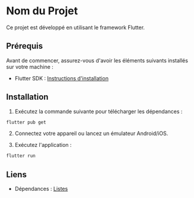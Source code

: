 # Nom du Projet

Ce projet est développé en utilisant le framework Flutter.

## Prérequis

Avant de commencer, assurez-vous d'avoir les éléments suivants installés sur votre machine :

- Flutter SDK : [Instructions d'installation](https://docs.flutter.dev/get-started/install)

## Installation

1. Exécutez la commande suivante pour télécharger les dépendances :

```bash
flutter pub get
```

2. Connectez votre appareil ou lancez un émulateur Android/iOS.

3. Exécutez l'application :

 ```bash
flutter run
```

## Liens

- Dépendances : [Listes](https://pub.dev/)